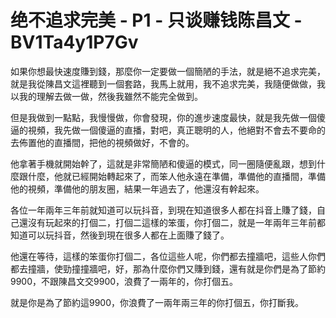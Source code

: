 # 绝不追求完美 - P1 - 只谈赚钱陈昌文 - BV1Ta4y1P7Gv

如果你想最快速度賺到錢，那麼你一定要做一個簡陋的手法，就是絕不追求完美，就是我從陳昌文這裡聽到一個套路，我馬上就用，我不追求完美，我隨便做做，我以我的理解去做一做，然後我雖然不能完全做到。

但是我做到一點點，我慢慢做，你會發現，你的進步速度最快，就是我先做一個傻逼的視頻，我先做一個傻逼的直播，對吧，真正聰明的人，他絕對不會去不要命的去佈置他的直播間，把他的視頻做好，不會的。

他拿著手機就開始幹了，這就是非常簡陋和傻逼的模式，同一圈隨便亂跟，想到什麼跟什麼，他就已經開始轉起來了，而笨人他永遠在準備，準備他的直播間，準備他的視頻，準備他的朋友圈，結果一年過去了，他還沒有幹起來。

各位一年兩年三年前就知道可以玩抖音，到現在知道很多人都在抖音上賺了錢，自己還沒有玩起來的打個二，打個二這樣的笨蛋，你打個二，就是一年兩年三年前都知道可以玩抖音，然後到現在很多人都在上面賺了錢了。

他還在等待，這樣的笨蛋你打個二，各位這些人呢，你們都去撞牆吧，這些人你們都去撞牆，使勁撞撞牆吧，好，那為什麼你們又賺到錢，還有就是你們是為了節約9900，不跟陳昌文交9900，浪費了一兩年的，你打個五。

就是你是為了節約這9900，你浪費了一兩年兩三年的你打個五，你打斷我。